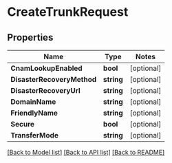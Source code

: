 # CreateTrunkRequest

## Properties
Name | Type | Notes
------------ | ------------- | -------------
**CnamLookupEnabled** | **bool** | [optional] 
**DisasterRecoveryMethod** | **string** | [optional] 
**DisasterRecoveryUrl** | **string** | [optional] 
**DomainName** | **string** | [optional] 
**FriendlyName** | **string** | [optional] 
**Secure** | **bool** | [optional] 
**TransferMode** | **string** | [optional] 

[[Back to Model list]](../README.md#documentation-for-models) [[Back to API list]](../README.md#documentation-for-api-endpoints) [[Back to README]](../README.md)


